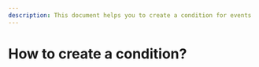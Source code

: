 ```yaml
---
description: This document helps you to create a condition for events
---
```


# How to create a condition?

